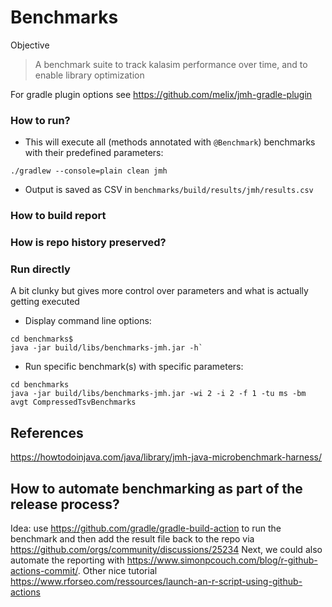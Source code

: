 # Benchmarks

Objective
> A benchmark suite to track kalasim performance over time, and to enable library optimization

For gradle plugin options see https://github.com/melix/jmh-gradle-plugin


### How to run?

* This will execute all (methods annotated with `@Benchmark`) benchmarks with their predefined parameters:

`./gradlew --console=plain clean jmh`

* Output is saved as CSV in `benchmarks/build/results/jmh/results.csv`

### How to build report


### How is repo history preserved?

### Run directly

A bit clunky but gives more control over parameters and what is actually getting executed 

* Display command line options:
```
cd benchmarks$
java -jar build/libs/benchmarks-jmh.jar -h`
```

* Run specific benchmark(s) with specific parameters: 
```
cd benchmarks
java -jar build/libs/benchmarks-jmh.jar -wi 2 -i 2 -f 1 -tu ms -bm avgt CompressedTsvBenchmarks
```

## References

https://howtodoinjava.com/java/library/jmh-java-microbenchmark-harness/

## How to automate benchmarking as part of the release process?

Idea: use https://github.com/gradle/gradle-build-action to run the benchmark and then add the result file back to the repo via https://github.com/orgs/community/discussions/25234
Next, we could also automate the reporting with https://www.simonpcouch.com/blog/r-github-actions-commit/. Other nice tutorial https://www.rforseo.com/ressources/launch-an-r-script-using-github-actions
